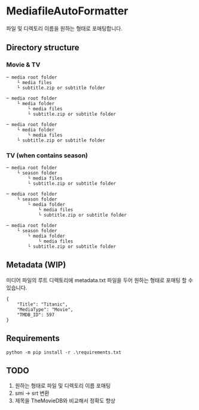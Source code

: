 # MediafileAutoFormatter
파일 및 디렉토리 이름을 원하는 형태로 포매팅합니다.

## Directory structure

### Movie & TV
```
─ media root folder
    └ media files
    └ subtitle.zip or subtitle folder

─ media root folder
    └ media folder
        └ media files
        └ subtitle.zip or subtitle folder

─ media root folder
    └ media folder
        └ media files
    └ subtitle.zip or subtitle folder
```


### TV (when contains season)

```
─ media root folder
    └ season folder
        └ media files
        └ subtitle.zip or subtitle folder

─ media root folder
    └ season folder
        └ media folder
            └ media files
            └ subtitle.zip or subtitle folder

─ media root folder
    └ season folder
        └ media folder
            └ media files
        └ subtitle.zip or subtitle folder
```

## Metadata (WIP)
미디어 파일의 루트 디렉토리에 metadata.txt 파일을 두어 원하는 형태로 포매팅 할 수 있습니다.

```
{
    "Title": "Titanic",
    "MediaType": "Movie",
    "TMDB_ID": 597
}
```

## Requirements

```
python -m pip install -r .\requirements.txt
```

## TODO
1. 원하는 형태로 파일 및 디렉토리 이름 포매팅
2. smi -> srt 변환
3. 제목을 TheMovieDB와 비교해서 정확도 향상
